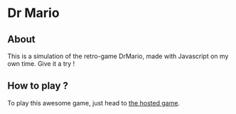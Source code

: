 Dr Mario
===========

## About
This is a simulation of the retro-game DrMario, made with Javascript on my own time. Give it a try !

## How to play ?
To play this awesome game, just head to [the hosted game](https://nathanaelhoun.fr/projects/drMario/).
